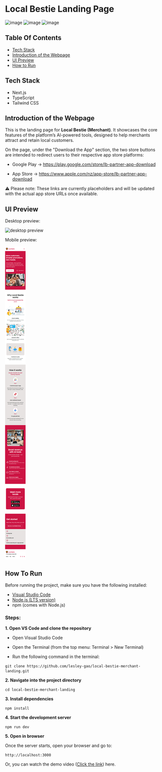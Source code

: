 # Local Bestie Landing Page
![image](https://img.shields.io/badge/next%20js-000000?style=for-the-badge&logo=nextdotjs&logoColor=white) 
![image](https://img.shields.io/badge/TypeScript-007ACC?style=for-the-badge&logo=typescript&logoColor=white) 
![image](https://img.shields.io/badge/Tailwind_CSS-38B2AC?style=for-the-badge&logo=tailwind-css&logoColor=white) 
 

## Table Of Contents 

- [Tech Stack](#tech-stack)
- [Introduction of the Webpage](#introduction-of-the-webpage)
- [UI Preview](#ui-preview)
- [How to Run](#how-to-run)


## Tech Stack
- Next.js 
- TypeScript
- Tailwind CSS

## Introduction of the Webpage
This is the landing page for **Local Bestie (Merchant)**. It showcases the core features of the platform’s AI-powered tools, designed to help merchants attract and retain local customers.

On the page, under the "Download the App" section, the two store buttons are intended to redirect users to their respective app store platforms:

- Google Play → https://play.google.com/store/lb-partner-app-download

- App Store → https://www.apple.com/nz/app-store/lb-partner-app-download

⚠️ Please note: These links are currently placeholders and will be updated with the actual app store URLs once available.

## UI Preview

Desktop preview: 

<img src="public/images/Local-Bestie-desktop.png" alt="desktop preview" />

Mobile preview:

<img src="public/images/Local-Bestie-mobile.png" alt="mobile preview"/>

## How To Run

Before running the project, make sure you have the following installed:

- [Visual Studio Code](https://code.visualstudio.com/)
- [Node.js (LTS version)](https://nodejs.org/)
- npm (comes with Node.js)

### Steps:

**1. Open VS Code and clone the repository**

- Open Visual Studio Code

- Open the Terminal (from the top menu: Terminal > New Terminal)

- Run the following command in the terminal:
```
git clone https://github.com/lesley-gao/local-bestie-merchant-landing.git
```

**2. Navigate into the project directory**
```
cd local-bestie-merchant-landing
```

**3. Install dependencies**

```
npm install
```

**4. Start the development server**

```
npm run dev
```

**5. Open in browser**

Once the server starts, open your browser and go to:
```
http://localhost:3000
```

Or, you can watch the demo video ([Click the link](https://youtu.be/GkCzEjyS0DA)) here.
